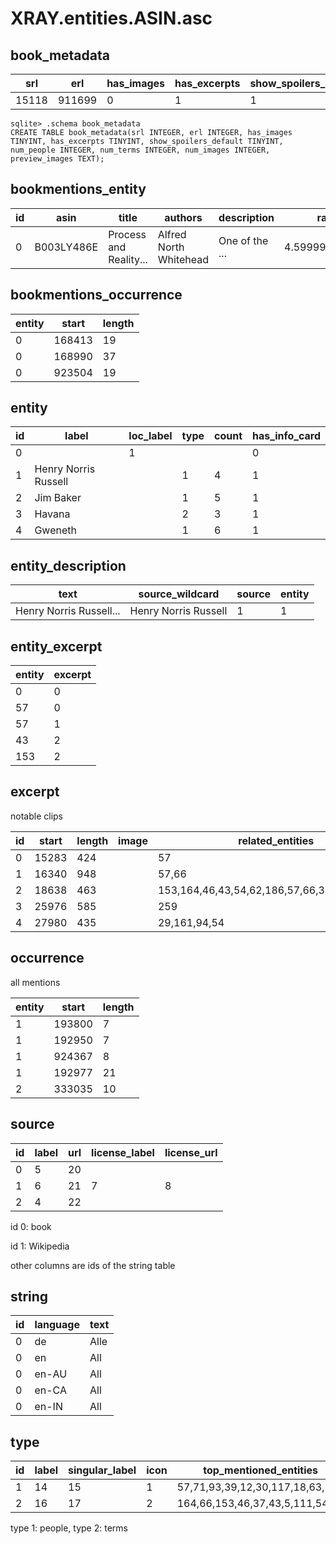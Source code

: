 # XRAY.entities.ASIN.asc

## book_metadata

|   srl |    erl | has\_images | has\_excerpts | show\_spoilers\_default | num\_people | num\_terms | num\_images | preview\_images |
|-------|--------|-------------|---------------|-------------------------|-------------|------------|-------------|-----------------|
| 15118 | 911699 |           0 |             1 |                       1 |          83 |        177 |           0 |                 |

```
sqlite> .schema book_metadata
CREATE TABLE book_metadata(srl INTEGER, erl INTEGER, has_images TINYINT, has_excerpts TINYINT, show_spoilers_default TINYINT, num_people INTEGER, num_terms INTEGER, num_images INTEGER, preview_images TEXT);
```

## bookmentions_entity

| id | asin       | title                  | authors                | description    |          ratings | totalRatings | type        |
|----|------------|------------------------|------------------------|----------------|------------------|--------------|-------------|
|  0 | B003LY486E | Process and Reality... | Alfred North Whitehead | One of the ... | 4.59999990463257 |           60 | ABIS_EBOOKS |

## bookmentions_occurrence

| entity |  start | length |
|--------|--------|--------|
|      0 | 168413 |     19 |
|      0 | 168990 |     37 |
|      0 | 923504 |     19 |

## entity

| id | label                | loc\_label | type | count | has\_info\_card |
|----|----------------------|------------|------|-------|-----------------|
|  0 |                      |          1 |      |       |               0 |
|  1 | Henry Norris Russell |            |    1 |     4 |               1 |
|  2 | Jim Baker            |            |    1 |     5 |               1 |
|  3 | Havana               |            |    2 |     3 |               1 |
|  4 | Gweneth              |            |    1 |     6 |               1 |

## entity_description

| text                    | source_wildcard      | source | entity |
|-------------------------|----------------------|--------|--------|
| Henry Norris Russell... | Henry Norris Russell |      1 |      1 |

## entity_excerpt

| entity | excerpt |
|--------|---------|
|      0 |       0 |
|     57 |       0 |
|     57 |       1 |
|     43 |       2 |
|    153 |       2 |

## excerpt

notable clips

| id | start | length | image | related_entities                             | goto |
|----|-------|--------|-------|----------------------------------------------|------|
|  0 | 15283 |    424 |       | 57                                           |      |
|  1 | 16340 |    948 |       | 57,66                                        |      |
|  2 | 18638 |    463 |       | 153,164,46,43,54,62,186,57,66,37,98,110,21,4 |      |
|  3 | 25976 |    585 |       | 259                                          |      |
|  4 | 27980 |    435 |       | 29,161,94,54                                 |      |

## occurrence

all mentions

| entity |  start | length |
|--------|--------|--------|
|      1 | 193800 |      7 |
|      1 | 192950 |      7 |
|      1 | 924367 |      8 |
|      1 | 192977 |     21 |
|      2 | 333035 |     10 |

## source

| id | label | url | license\_label | license\_url |
|----|-------|-----|----------------|--------------|
|  0 |     5 |  20 |                |              |
|  1 |     6 |  21 |              7 |            8 |
|  2 |     4 |  22 |                |              |

id 0: book

id 1: Wikipedia

other columns are ids of the string table

## string

| id | language | text |
|----|----------|------|
|  0 | de       | Alle |
|  0 | en       | All  |
|  0 | en-AU    | All  |
|  0 | en-CA    | All  |
|  0 | en-IN    | All  |

## type

| id | label | singular\_label | icon | top\_mentioned\_entities        |
|----|-------|-----------------|------|---------------------------------|
|  1 |    14 |              15 |    1 | 57,71,93,39,12,30,117,18,63,107 |
|  2 |    16 |              17 |    2 | 164,66,153,46,37,43,5,111,54,9  |

type 1: people, type 2: terms
